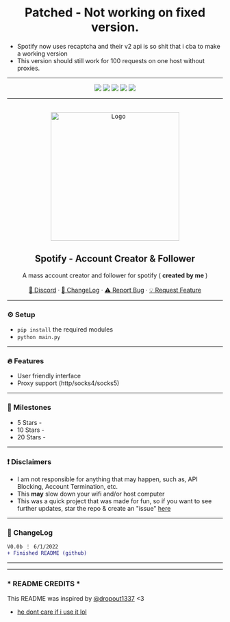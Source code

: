 <h1 align="center"> Patched - Not working on fixed version. </h1>

- Spotify now uses recaptcha and their v2 api is so shit that i cba to make a working version
- This version should still work for 100 requests on one host without proxies. </p>

---

<div id="top"></div>
<p align="center">
  <img src="https://img.shields.io/github/contributors/imvast/Spotify-AccountCreator-Follower.svg?style=for-the-badge"/>
  <img src="https://img.shields.io/github/forks/imvast/Spotify-AccountCreator-Follower.svg?style=for-the-badge"/>
  <img src="https://img.shields.io/github/stars/imvast/Spotify-AccountCreator-Follower.svg?style=for-the-badge"/>
  <img src="https://img.shields.io/github/issues/imvast/Spotify-AccountCreator-Follower.svg?style=for-the-badge"/>
  <img src="https://img.shields.io/github/license/imvast/Spotify-AccountCreator-Follower.svg?style=for-the-badge"/>
</p>
  
---------------------------------------

<br/>
<div align="center">
  <kbd>
  <a href="https://github.com/imvast/Spotify-AccountCreator-Follower">
    <img src="https://cdn.discordapp.com/attachments/901999809404219444/981709490665701396/spotifyred.png" alt="Logo" width="300" height="300">
  </a>
  </kbd>
  
  <h2 align="center">Spotify - Account Creator & Follower</h2>

  <p align="center">
    A mass account creator and follower for spotify ( <b> created by me </b> )
    <br />
    <br />
    <a href="https://discord.gg">🌌 Discord</a>
    ·
    <a href="https://github.com/imvast/Spotify-AccountCreator-Follower#-changelog">📜 ChangeLog</a>
    ·
    <a href="https://github.com/imvast/Spotify-AccountCreator-Follower/issues">⚠️ Report Bug</a>
    ·
    <a href="https://github.com/imvast/Spotify-AccountCreator-Follower/issues">💡 Request Feature</a>
  </p>
</div>

---------------------------------------

### ⚙️ Setup
+ `pip install` the required modules
+ `python main.py`

---------------------------------------

### 🔥 Features
* User friendly interface
* Proxy support (http/socks4/socks5)

---------------------------------------

### 🚀 Milestones
* 5 Stars - 
* 10 Stars - 
* 20 Stars - 

---------------------------------------

### ❗ Disclaimers
- I am not responsible for anything that may happen, such as, API Blocking, Account Termination, etc.
- This **may** slow down your wifi and/or host computer
- This was a quick project that was made for fun, so if you want to see further updates, star the repo & create an "issue" [here](https://github.com/imvast/Spotify-AccountCreator-Follower/issues/new/choose)

---------------------------------------

### 📜 ChangeLog

```diff
V0.0b ⋮ 6/1/2022
+ Finished README (github)
```

---------------------------------------
---

### * README CREDITS *
This README was inspired by [@dropout1337](https://github.com/dropout1337) <3
- [he dont care if i use it lol](https://cdn.discordapp.com/attachments/901999809404219444/901999816681324634/unknown.png)
